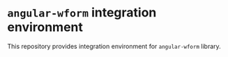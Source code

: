 # `angular-wform` integration environment

This repository provides integration environment for `angular-wform` library.
